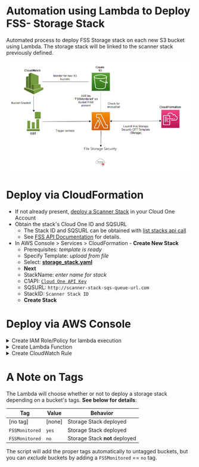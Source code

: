 # Automation using Lambda to Deploy FSS- Storage Stack 

Automated process to deploy FSS Storage stack on each new S3 bucket using Lambda. The storage stack will be linked to the scanner stack previously defined.

![](architecture.png)
# Deploy via CloudFormation
   * If not already present, [deploy a Scanner Stack](https://cloudone.trendmicro.com/docs/file-storage-security/stack-add/#AddScanner) in your Cloud One Account
   * Obtain the stack's Cloud One ID and SQSURL
      - The Stack ID and SQSURL can be obtained with [list stacks api call](https://cloudone.trendmicro.com/docs/file-storage-security/api-reference/tag/Stack#operation/listStacks)
      - See [FSS API Documentation](https://cloudone.trendmicro.com/docs/file-storage-security/api-create-stack/) for details.
   * In AWS Console > Services > CloudFormation
    - **Create New Stack**
      - Prerequisites: *template is ready*
      - Specify Template: *upload from file*
      - Select: **[storage_stack.yaml](https://github.com/JustinDPerkins/FSS-Storage-Automation-Lambda/blob/main/cloudformation/storage_stack.yaml)**
      - **Next**
      - StackName: *enter name for stack*
      - C1API: [`Cloud One API Key`](https://cloudone.trendmicro.com/docs/container-security/api-key-create/)
      - SQSURL: `http://scanner-stack-sqs-queue-url.com`
      - StackID: `Scanner Stack ID`
      - **Create Stack**
      
# Deploy via AWS Console
<details>
<summary>Create IAM Role/Policy for lambda execution</summary>

   * In AWS Console > Services > IAM
      - In left panel under **Access Management** click **Policy**
      - Click **Create Policy**
         - Select **JSON**
         - paste **[fss_policy](https://github.com/JustinDPerkins/FSS-Storage-Automation-Lambda/blob/main/policy/fss_policy.json)**
         - Save
   * In AWS Console > Services > IAM
      - In left panel under **Access Management** click **Roles**
      - Create Role
         - Entity: AWS Service
         - Service: Lambda
         - select policy made previously
         - Save
</details>

<details>
<summary>Create Lambda Function</summary>

   * In AWS Console > Services > Lambda >  Create Function

      - Select **Author from scratch**
      - Function Name: *example-name*
      - Runtime: **Python 3.8**
      - Select Service role: **Select role created in previous steps**
      - Create Function
   * Under Code
      - Copy and Paste: **[storage_stack.yaml](https://github.com/JustinDPerkins/FSS-Storage-Automation-Lambda/blob/main/cloudformation/storage_stack.yaml)**
      - Deploy
   * Under Configuration
      - Environment Variables
      - **C1-API** : *your fss api key*
      - **SQS_Name** : *scanner sqs url*
      - **STACK_ID** : *scanner stack id*
      - See [FSS API Documentation](https://cloudone.trendmicro.com/docs/file-storage-security/api-create-stack/) for details.
      - Configuration
      - General configuration > Edit
      - increase timeout to 8m
</details>

<details>
<summary>Create CloudWatch Rule</summary>

   * In AWS Console > Services > CloudWatch
      - In left panel under **Events** click **Rules**
   * Create New CloudWatch Rule
      - Event Source: Event Pattern
      - Service Name: S3
      - Event Type: Bucket Level Operations
      - Specific Operation(s): CreateBucket
   * Add Target
      - Select: **Lambda Function**
      - Choose the function made in  first step
      - leave the rest to defaults
   * Configure Rule details
      - Name: *example-rule-name*
      - Description: 
      - State: **Enabled**
      - Create rule 
</details>

# A Note on Tags

The Lambda will choose whether or not to deploy a storage stack depending on a bucket's tags. **See below for details**:

| Tag            | Value  | Behavior                       |
| -------------- | ------ | ------------------------------ |
| [no tag]       | [none] | Storage Stack deployed         |
| `FSSMonitored` | `yes`  | Storage Stack deployed         |
| `FSSMonitored` | `no`   | Storage Stack **not** deployed |

The script will add the proper tags automatically to untagged buckets, but you can *exclude* buckets by adding a `FSSMonitored` == `no` tag. 
